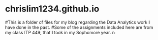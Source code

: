 # chrislim1234.github.io
#This is a folder of files for my blog regarding the Data Analytics work I have done in the past. 
#Some of the assignments included here are from my class ITP 449, that I took in my Sophomore year. n
